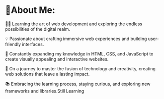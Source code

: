 # 💫About Me:

👨‍💻 Learning the art of web development and exploring the endless possibilities of the digital realm.

💡 Passionate about crafting immersive web experiences and building user-friendly interfaces.

🌱 Constantly expanding my knowledge in HTML, CSS, and JavaScript to create visually appealing and interactive websites.

🚀 On a journey to master the fusion of technology and creativity, creating web solutions that leave a lasting impact.

📚 Embracing the learning process, staying curious, and exploring new frameworks and libraries.Still Learning

<!---
AJAY-Chahal1/AJAY-Chahal1 is a ✨ special ✨ repository because its `README.md` (this file) appears on your GitHub profile.
You can click the Preview link to take a look at your changes.
--->
